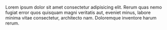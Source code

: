 Lorem ipsum dolor sit amet consectetur adipisicing elit. Rerum quas nemo fugiat error quos quisquam magni veritatis aut, eveniet minus, labore minima vitae consectetur, architecto nam. Doloremque inventore harum rerum.